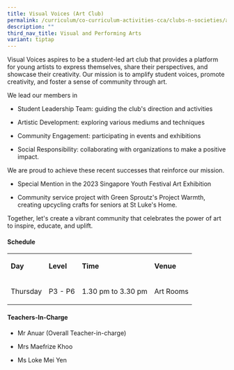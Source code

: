 ```yaml
---
title: Visual Voices (Art Club)
permalink: /curriculum/co-curriculum-activities-cca/clubs-n-societies/art-club/
description: ""
third_nav_title: Visual and Performing Arts
variant: tiptap
---
```

<p>Visual Voices aspires to be a student-led art club that provides a platform
for young artists to express themselves, share their perspectives, and
showcase their creativity. Our mission is to amplify student voices, promote
creativity, and foster a sense of community through art.</p>
<p>We lead our members in</p>
<ul data-tight="true" class="tight">
<li>
<p>Student Leadership Team: guiding the club's direction and activities</p>
</li>
<li>
<p>Artistic Development: exploring various mediums and techniques</p>
</li>
<li>
<p>Community Engagement: participating in events and exhibitions</p>
</li>
<li>
<p>Social Responsibility: collaborating with organizations to make a positive
impact.</p>
</li>
</ul>
<p>We are proud to achieve these recent successes that reinforce our mission.</p>
<ul data-tight="true" class="tight">
<li>
<p>Special Mention in the 2023 Singapore Youth Festival Art Exhibition</p>
</li>
<li>
<p>Community service project with Green Sproutz's Project Warmth, creating
upcycling crafts for seniors at St Luke's Home.</p>
</li>
</ul>
<p>Together, let's create a vibrant community that celebrates the power of
art to inspire, educate, and uplift.</p>
<h4><strong>Schedule</strong></h4>
<table style="minWidth: 100px">
<colgroup>
<col>
<col>
<col>
<col>
</colgroup>
<tbody>
<tr>
<td rowspan="1" colspan="1">
<p><strong>Day</strong>
</p>
</td>
<td rowspan="1" colspan="1">
<p><strong>Level</strong>
</p>
</td>
<td rowspan="1" colspan="1">
<p><strong>Time</strong>
</p>
</td>
<td rowspan="1" colspan="1">
<p><strong>Venue</strong>
</p>
</td>
</tr>
<tr>
<td rowspan="1" colspan="1">
<p>Thursday</p>
</td>
<td rowspan="1" colspan="1">
<p>P3 - P6</p>
</td>
<td rowspan="1" colspan="1">
<p>1.30 pm to 3.30 pm</p>
</td>
<td rowspan="1" colspan="1">
<p>Art Rooms</p>
</td>
</tr>
</tbody>
</table>
<h4><strong>Teachers-In-Charge</strong></h4>
<ul data-tight="true" class="tight">
<li>
<p>Mr Anuar (Overall Teacher-in-charge)</p>
</li>
<li>
<p>Mrs Maefrize Khoo</p>
</li>
<li>
<p>Ms Loke Mei Yen</p>
</li>
</ul>
<p></p>